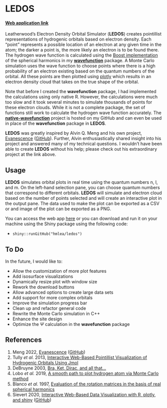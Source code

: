 
<!-- README.md is generated from README.Rmd. Please edit that file -->

# LEDOS

<!-- badges: start -->
<!-- badges: end -->

#### [Web application link](https://hmlea.shinyapps.io/ledos/)

Leatherwood’s Electron Density Orbital Simulator (**LEDOS**) creates
pointillist representations of hydrogenic orbitals based on electron
density. Each “point” represents a possible location of an electron at
any given time in the atom; the darker a point is, the more likely an
electron is to be found there. The hydrogen wave function is calculated
using the [Boost
implementation](https://www.boost.org/doc/libs/1_80_0/libs/math/doc/html/math_toolkit/sf_poly/sph_harm.html)
of the spherical harmonics in my
[**wavefunction**](https://github.com/hmlea/wavefunction) package. A
Monte Carlo simulation uses the wave function to choose points where
there is a high probability of an electron existing based on the quantum
numbers of the orbital. All these points are then plotted using
[plotly](https://github.com/plotly/plotly.R) which results in an
electron density cloud that takes on the true shape of the orbital.

Note that before I created the **wavefunction** package, I had
implemented the calculations using only native R. However, the
calculations were much too slow and it took several minutes to simulate
thousands of points for these electron clouds. While it is not a
complete package, the set of functions still work to calculate the
hydrogen wave function accurately. The
[**native-wavefunction**](https://github.com/hmlea/native-wavefunction)
project is hosted on my GitHub and can even be used in place of the
**wavefunction** package in **LEDOS**.

**LEDOS** was greatly inspired by Alvin Q. Meng and his own project,
[Evanescence](https://al2me6.github.io/evanescence)
([GitHub](https://github.com/al2me6/evanescence)). Further, Alvin
enthusiastically shared insight into his project and answered many of my
technical questions. I wouldn’t have been able to create **LEDOS**
without his help; please check out his extraordinary project at the link
above.

## Usage

**LEDOS** simulates orbital plots in real time using the quantum numbers
n, l, and m. On the left-hand selection pane, you can choose quantum
numbers that correspond to different orbitals. **LEDOS** will simulate
and electron cloud based on the number of points selected and will
create an interactive plot in the output pane. The data used to make the
plot can be exported as a CSV or and image of the plot can be exported
as a PNG.

You can access the web app [here](https://hmlea.shinyapps.io/ledos/) or
you can download and run it on your machine using the Shiny package
using the following code:

-   `shiny::runGitHub("hmlea/ledos")`

## To Do

In the future, I would like to:

-   Allow the customization of more plot features
-   Add isosurface visualizations
-   Dynamically resize plot with window size
-   Rework the download buttons
-   Allow advanced options to create large data sets
-   Add support for more complex orbitals
-   Improve the simulation progress bar
-   Clean up and refactor general code
-   Rewrite the Monte Carlo simulation in C++
-   Enhance the site design
-   Optimize the $\Psi$ calculation in the **wavefunction** package

## References

1.  Meng 2022, [Evanescence](https://al2me6.github.io/evanescence)
    ([GitHub](https://github.com/al2me6/evanescence))
2.  Tully *et al.* 2013, [Interactive Web-Based Pointillist
    Visualization of Hydrogenic Orbitals Using
    Jmol](https://doi.org/10.1021/ed300393s)
3.  DeBruyne 2003, [Bra, Ket, Dirac, and all
    that…](https://faculty.washington.edu/seattle/physics441/441xxxindex.html)
4.  Lobo *et al.* 2019, [A smooth path to plot hydrogen atom via Monte
    Carlo method](https://doi.org/10.1590/1806-9126-RBEF-2019-0073)
5.  Blanco *et al.* 1997, [Evaluation of the rotation matrices in the
    basis of real spherical
    harmonics](https://doi.org/10.1016/S0166-1280(97)00185-1)
6.  Sievert 2020, [Interactive Web-Based Data Visualization with R,
    plotly, and shiny](https://plotly-r.com/)
    ([GitHub](https://github.com/plotly/plotly.R))
